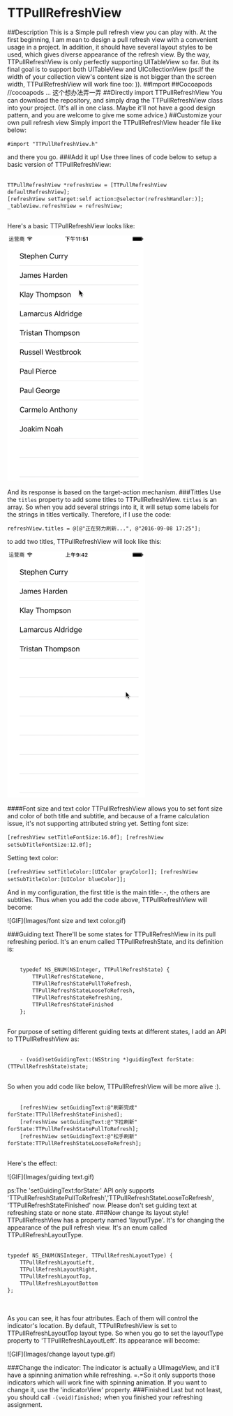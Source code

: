 # TTPullRefreshView
##Description
This is a Simple pull refresh view you can play with. At the first beginning, I am mean to design a pull refresh view with a convenient usage in a project. In addition, it should have several layout styles to be used, which gives diverse appearance of the refresh view.
By the way, TTPullRefreshView is only perfectly supporting UITableView so far. But its final goal is to support both UITableView and UICollectionView (ps:If the width of your collection view's content size is not bigger than the screen width, TTPullRefreshView will work fine too: )).
##Import
##Cocoapods
//cocoapods  ... 这个想办法弄一弄
##Directly import TTPullRefreshView
You can download the repository, and simply drag the TTPullRefreshView class into your project. (It's all in one class. Maybe it'll not have a good design pattern, and you are welcome to give me some advice.)
##Customize your own pull refresh view
Simply import the TTPullRefreshView header file like below:

`#import "TTPullRefreshView.h" `

and there you go.
###Add it up!
Use three lines of code below to setup a basic version of TTPullRefreshView:
<pre>
<code>
TTPullRefreshView *refreshView = [TTPullRefreshView defaultRefreshView];
[refreshView setTarget:self action:@selector(refreshHandler:)];
_tableView.refreshView = refreshView;
</code>
</pre>
Here's a basic TTPullRefreshView looks like:

![GIF](Images/Basic.gif)

And its response is based on the target-action mechanism.
###Tittles
Use the `titles` property to add some titles to TTPullRefreshView. `titles` is an array. So when you add several strings into it, it will setup some labels for the strings in titles vertically.
Therefore, if I use the code:

`refreshView.titles = @[@"正在努力刷新...", @"2016-09-08 17:25"];`

to add two titles, TTPullRefreshView will look like this:

![GIF](Images/titles.gif)

####Font size and text color
TTPullRefreshView allows you to set font size and color of both title and subtitle, and because of a frame calculation issue, it's not supporting attributed 
string yet.
Setting font size:

`[refreshView setTitleFontSize:16.0f];
 [refreshView setSubTitleFontSize:12.0f];`
 
Setting text color:

`[refreshView setTitleColor:[UIColor grayColor]];
 [refreshView setSubTitleColor:[UIColor blueColor]];`
 
And in my configuration, the first title is the main title-.-, the others are subtitles. Thus when you add the code above, TTPullRefreshView will become:

![GIF](Images/font size and text color.gif)

###Guiding text
There'll be some states for TTPullRefreshView in its pull refreshing period.
It's an enum called TTPullRefreshState, and its definition is:
<pre>
<code>
	typedef NS_ENUM(NSInteger, TTPullRefreshState) {
	    TTPullRefreshStateNone,
	    TTPullRefreshStatePullToRefresh,
	    TTPullRefreshStateLooseToRefresh,
	    TTPullRefreshStateRefreshing,
	    TTPullRefreshStateFinished
	};
</code>
</pre>
For purpose of setting different guiding texts at different states, I add an API to TTPullRefreshView as:
<pre>
<code>
	- (void)setGuidingText:(NSString *)guidingText forState:(TTPullRefreshState)state;
</code>
</pre>
So when you add code like below, TTPullRefreshView will be more alive :). 
<pre>
<code>
	[refreshView setGuidingText:@"刷新完成" forState:TTPullRefreshStateFinished];
	[refreshView setGuidingText:@"下拉刷新" forState:TTPullRefreshStatePullToRefresh];
	[refreshView setGuidingText:@"松手刷新" forState:TTPullRefreshStateLooseToRefresh];
</code>
</pre>
Here's the effect:

![GIF](Images/guiding text.gif)

ps:The 'setGuidingText:forState:' API only supports 'TTPullRefreshStatePullToRefresh','TTPullRefreshStateLooseToRefresh', 'TTPullRefreshStateFinished' now. Please don't set guiding text at refreshing state or none state.
###Now change its layout style!
TTPullRefreshView has a property named 'layoutType'. It's for changing the appearance of the pull refresh view. It's an enum called TTPullRefreshLayoutType.
<pre>
<code>
typedef NS_ENUM(NSInteger, TTPullRefreshLayoutType) {
    TTPullRefreshLayoutLeft,
    TTPullRefreshLayoutRight,
    TTPullRefreshLayoutTop,
    TTPullRefreshLayoutBottom
};
</pre>
</code>
As you can see, it has four attributes. Each of them will control the indicator's location. By default, TTPullRefreshView is set to TTPullRefreshLayoutTop layout type. So when you go to set the layoutType property to 'TTPullRefreshLayoutLeft'. Its appearance will become:

![GIF](Images/change layout type.gif)

###Change the indicator:
The indicator is actually a UIImageView, and it'll have a spinning animation while refreshing. =.=So it only supports those indicators which will work fine with spinning animation. If you want to change it, use the 'indicatorView' property.
###Finished
Last but not least, you should call `-(void)finished;` when you finished your refreshing assignment.





